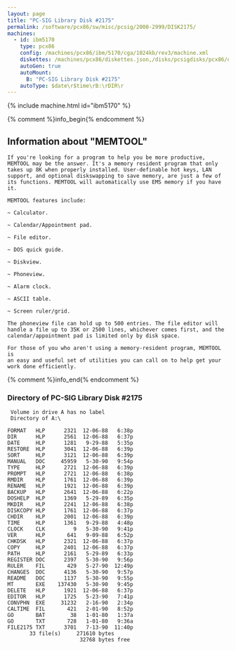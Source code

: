 ```yaml
---
layout: page
title: "PC-SIG Library Disk #2175"
permalink: /software/pcx86/sw/misc/pcsig/2000-2999/DISK2175/
machines:
  - id: ibm5170
    type: pcx86
    config: /machines/pcx86/ibm/5170/cga/1024kb/rev3/machine.xml
    diskettes: /machines/pcx86/diskettes.json,/disks/pcsigdisks/pcx86/diskettes.json
    autoGen: true
    autoMount:
      B: "PC-SIG Library Disk #2175"
    autoType: $date\r$time\rB:\rDIR\r
---
```


{% include machine.html id="ibm5170" %}

{% comment %}info_begin{% endcomment %}

## Information about "MEMTOOL"

    If you're looking for a program to help you be more productive,
    MEMTOOL may be the answer. It's a memory resident program that only
    takes up 8K when properly installed. User-definable hot keys, LAN
    support, and optional diskswapping to save memory, are just a few of
    its functions. MEMTOOL will automatically use EMS memory if you have
    it.
    
    MEMTOOL features include:
    
    ~ Calculator.
    
    ~ Calendar/Appointment pad.
    
    ~ File editor.
    
    ~ DOS quick guide.
    
    ~ Diskview.
    
    ~ Phoneview.
    
    ~ Alarm clock.
    
    ~ ASCII table.
    
    ~ Screen ruler/grid.
    
    The phoneview file can hold up to 500 entries. The file editor will
    handle a file up to 35K or 2500 lines, whichever comes first, and the
    calendar/appointment pad is limited only by disk space.
    
    For those of you who aren't using a memory-resident program, MEMTOOL is
    an easy and useful set of utilities you can call on to help get your
    work done efficiently.
{% comment %}info_end{% endcomment %}


### Directory of PC-SIG Library Disk #2175

     Volume in drive A has no label
     Directory of A:\

    FORMAT   HLP      2321  12-06-88   6:38p
    DIR      HLP      2561  12-06-88   6:37p
    DATE     HLP      1281   9-29-88   5:35p
    RESTORE  HLP      3041  12-06-88   6:39p
    SORT     HLP      3121  12-06-88   6:39p
    MANUAL   DOC     45959   5-30-90   9:54p
    TYPE     HLP      2721  12-06-88   6:39p
    PROMPT   HLP      2721  12-06-88   6:38p
    RMDIR    HLP      1761  12-06-88   6:39p
    RENAME   HLP      1921  12-06-88   6:39p
    BACKUP   HLP      2641  12-06-88   6:22p
    DOSHELP  HLP      1369   5-29-89   6:35p
    MKDIR    HLP      2241  12-06-88   6:38p
    DISKCOPY HLP      1761  12-06-88   6:37p
    CHDIR    HLP      2001  12-06-88   6:39p
    TIME     HLP      1361   9-29-88   4:48p
    CLOCK    CLK         9   5-30-90   9:41p
    VER      HLP       641   9-09-88   6:52p
    CHKDSK   HLP      2321  12-06-88   6:37p
    COPY     HLP      2401  12-06-88   6:37p
    PATH     HLP      2161   5-29-89   6:33p
    REGISTER DOC      2397   5-30-90   9:56p
    RULER    FIL       429   5-27-90  12:49p
    CHANGES  DOC      4136   5-30-90   9:57p
    README   DOC      1137   5-30-90   9:55p
    MT       EXE    137430   5-30-90   9:45p
    DELETE   HLP      1921  12-06-88   6:37p
    EDITOR   HLP      1725   5-23-90   7:41p
    CONVPHN  EXE     31232   2-16-90   2:34p
    CALTIME  FIL       421   2-01-90   8:52p
    GO       BAT        38   1-01-80   1:37a
    GO       TXT       728   1-01-80   9:36a
    FILE2175 TXT      3701   7-13-90  11:40p
           33 file(s)     271610 bytes
                           32768 bytes free
